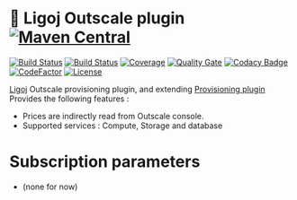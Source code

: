 # :link: Ligoj Outscale plugin [![Maven Central](https://maven-badges.herokuapp.com/maven-central/org.ligoj.plugin/plugin-prov-outscale/badge.svg)](https://maven-badges.herokuapp.com/maven-central/org.ligoj.plugin/plugin-prov-outscale)

[![Build Status](https://app.travis-ci.com/github/ligoj/plugin-prov-outscale.svg?branch=master)](https://app.travis-ci.com/github/ligoj/plugin-prov-outscale)
[![Build Status](https://ci.appveyor.com/api/projects/status/u19srr49o29kq46l?svg=true)](https://ci.appveyor.com/project/ligoj/plugin-prov-outscale/branch/master)
[![Coverage](https://sonarcloud.io/api/project_badges/measure?project=org.ligoj.plugin%3Aplugin-prov-outscale&metric=coverage)](https://sonarcloud.io/dashboard?id=org.ligoj.plugin%3Aplugin-prov-outscale)
[![Quality Gate](https://sonarcloud.io/api/project_badges/measure?metric=alert_status&project=org.ligoj.plugin:plugin-prov-outscale)](https://sonarcloud.io/dashboard/index/org.ligoj.plugin:plugin-prov-outscale)
[![Codacy Badge](https://api.codacy.com/project/badge/Grade/63f8621e27d243a1b267e1011add7475)](https://www.codacy.com/gh/ligoj/plugin-prov-outscale?utm_source=github.com&amp;utm_medium=referral&amp;utm_content=ligoj/plugin-prov-outscale&amp;utm_campaign=Badge_Grade)
[![CodeFactor](https://www.codefactor.io/repository/github/ligoj/plugin-prov-outscale/badge)](https://www.codefactor.io/repository/github/ligoj/plugin-prov-outscale)
[![License](http://img.shields.io/:license-mit-blue.svg)](http://fabdouglas.mit-license.org/)

[Ligoj](https://github.com/ligoj/ligoj) Outscale provisioning plugin, and extending [Provisioning plugin](https://github.com/ligoj/plugin-prov)
Provides the following features :
- Prices are indirectly read from Outscale console.
- Supported services : Compute, Storage and database

# Subscription parameters
* (none for now)
